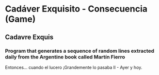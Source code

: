 # Cadáver Exquisito - Consecuencia (Game)
## Cadavre Exquis
### Program that generates a sequence of random lines extracted daily from the Argentine book called Martín Fierro

Entonces... cuando el lucero
¡Grandemente lo pasaba
II - Ayer y hoy.
